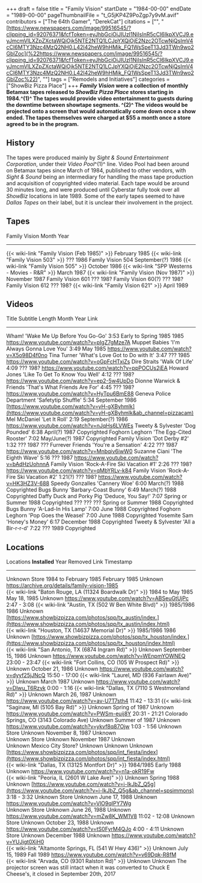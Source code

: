 +++
draft = false
title = "Family Vision"
startDate = "1984-00-00"
endDate = "1989-00-00"
pageThumbnailFile = "t_G5jKP4Z9PoZgp7y9vM.avif"
contributors = ["The 64th Gamer", "DerekCat"]
citations = ["", "[https://www.newspapers.com/image/99516545/?clipping_id=92076371&fcfToken=eyJhbGciOiJIUzI1NiIsInR5cCI6IkpXVCJ9.eyJmcmVlLXZpZXctaWQiOjk5NTE2NTQ1LCJpYXQiOjE2Nzc2OTcwNjQsImV4cCI6MTY3Nzc4MzQ2NH0.L42I42heW9hHMik_FQ1WsSpeT13Jd3TWn9wo2GblZoc](%22https://www.newspapers.com/image/99516545/?clipping_id=92076371&fcfToken=eyJhbGciOiJIUzI1NiIsInR5cCI6IkpXVCJ9.eyJmcmVlLXZpZXctaWQiOjk5NTE2NTQ1LCJpYXQiOjE2Nzc2OTcwNjQsImV4cCI6MTY3Nzc4MzQ2NH0.L42I42heW9hHMik_FQ1WsSpeT13Jd3TWn9wo2GblZoc%22)", ""]
tags = ["Remodels and Initiatives"]
categories = ["ShowBiz Pizza Place"]
+++
***Family Vision* were a collection of monthly Betamax tapes released to *ShowBiz Pizza Place* stores starting in 1984.^(1)^
The tapes would provide video entertainment to guests during the downtime between showtape segments. ^(2)^ The videos would be projected onto a screen that would automatically come down once a show ended. The tapes themselves were charged at $55 a month once a store agreed to be in the program.**

## History

The tapes were produced mainly by *Sight & Sound Entertainment Corporation*, under their *Video Pool*^(1)^ line. Video Pool had been around on Betamax tapes since March of 1984, published to other vendors, with *Sight & Sound* being an intermediary for handling the mass tape production and acquisition of copyrighted video material. Each tape would be around 30 minutes long, and were produced until Cyberstar fully took over all *ShowBiz* locations in late 1989. Some of the early tapes seemed to have *Dallas Tapes* on their label, but it is unclear their involvement in the project.

## Tapes

  Family Vision                                         Month          Year
  ----------------------------------------------------- -------------- ------
  {{< wiki-link "Family Vision (Feb 1985)" >}}      February       1985
  {{< wiki-link "Family Vision 503" >}}             ???            1986
  Family Vision 504                                     September(?)   1986
  {{< wiki-link "Family Vision 505" >}}             October        1986
  {{< wiki-link "SPP Westerns - Movies - R&R" >}}   March          1987
  {{< wiki-link "Family Vision (Nov 1987)" >}}      November       1987
  Family Vision 601                                     ???            198?
  Family Vision 60(?)                                   ???            198?
  Family Vision 612                                     ???            198?
  {{< wiki-link "Family Vision 621" >}}             April          1989

## Videos

  Title                      Subtitle                             Length    Month                  Year   Link
  -------------------------- ------------------------------------ --------- ---------------------- ------ ----------------------------------------------------------------------------------------------------------------
  Wham!                      'Wake Me Up Before You Go-Go'      3:53      Early to Spring 1985   1985   https://www.youtube.com/watch?v=pIgZ7gMze7A
  Muppet Babies              'I'm Always Gonna Love You'       3:49      May                    1985   https://www.youtube.com/watch?v=X5o98D4f0no
  Tina Turner                'What's Love Got to Do with It'   3:47      ???                    1985   https://www.youtube.com/watch?v=oGpFcHTxjZs
  Dire Straits               'Walk Of Life'                     4:09      ???                    198?   https://www.youtube.com/watch?v=ppPOCUs2jEA
  Howard Jones               'Like To Get To Know You Well'     4:12      ???                    198?   https://www.youtube.com/watch?v=ep2-5w4UpDo
  Dionne Warwick & Friends   'That's What Friends Are For'     4:45      ???                    198?   https://www.youtube.com/watch?v=HyTpu6BmE88
  Geneva Police Department   'Safetytip Shuffle'                5:34      September              1986   [https://www.youtube.com/watch?v=yH-gXByhmlk](https://www.youtube.com/watch?v=yH-gXByhmlk&ab_channel=pizzacam)
  Mel McDaniel               'Let It Roll'                      2:19      September(?)           1986   https://www.youtube.com/watch?v=nJqHs6LVWEs
  Tweety & Sylvester         'Dog Pounded'                      6:38      April(?)               1987   Copyrighted
  Foghorn Leghorn            'The Egg-Cited Rooster'            7:02      May/June(?)            1987   Copyrighted
  Family Vision              'Dot Derby #2'                     1:32      ???                    1987   ???
  Furrever Friends           'You're a Sensation'              4:22      ???                    1987   https://www.youtube.com/watch?v=Mnbqiv6iwW0
  Suzanne Ciani              'The Eighth Wave'                  5:16      ???                    1987   https://www.youtube.com/watch?v=bAdHzUohnnA
  Family Vision              'Rock-A-Fire Ski Vacation #1'      2:26      ???                    198?   https://www.youtube.com/watch?v=qMbYRLv-k84
  Family Vision              'Rock-A-Fire Ski Vacation #2'      1:21(?)   ???                    198?   https://www.youtube.com/watch?v=HK3HZ3V-688
  Speedy Gonzalles           'Cannery Woe'                      6:00      March(?)               1988   Copyrighted
  Bugs Bunny                 'Barbary-Coast Bunny'              6:49      March(?)               1988   Copyrighted
  Daffy Duck and Porky Pig   'Deduce, You Say!'                 7:07      Spring or Summer       1988   Copyrighted
  ???                        ???                                  ???       Spring or Summer       1988   Copyrighted
  Bugs Bunny                 'A-Lad-In His Lamp'                7:00      June                   1988   Copyrighted
  Foghorn Leghorn            'Pop Goes the Weasel'              7:00      June                   1988   Copyrighted
  Yosemite Sam               'Honey's Money'                   6:17      December               1988   Copyrighted
  Tweety & Sylvester         'All a Bir-r-r-d'                  7:22      ???                    1989   Copyrighted

## Locations

  Locations                                                       **Installed**           Year                 Removed                                                                                                               Link                                                                                                                         Timestamp
  --------------------------------------------------------------- ----------------------- -------------------- --------------------------------------------------------------------------------------------------------------------- ---------------------------------------------------------------------------------------------------------------------------- ---------------
  Unknown Store                                                   1984 to February 1985   February 1985        Unknown                                                                                                               https://archive.org/details/family-vision-1985                                                                               
  {{< wiki-link "Baton Rouge, LA (11324 Boardwalk Dr)" >}}    1984 to May 1985        May 18, 1985         Unknown                                                                                                               https://www.youtube.com/watch?v=ABSeuGtUjPc                                                                                  2:47 - 3:08
  {{< wiki-link "Austin, TX (502 W Ben White Blvd)" >}}       1985/1986               1986                 Unknown                                                                                                               [https://www.showbizpizza.com/photos/spp/tx_austin/index.](https://www.showbizpizza.com/photos/spp/tx_austin/index.html)     
  {{< wiki-link "Houston, TX (14637 Memorial Dr)" >}}         1985/1986               1986                 Unknown                                                                                                               [https://www.showbizpizza.com/photos/spp/tx_houston/index.](https://www.showbizpizza.com/photos/spp/tx_houston/index.html)   
  {{< wiki-link "San Antonio, TX (6874 Ingram Rd)" >}}        Unknown                 September 15, 1986   Unknown                                                                                                               https://www.youtube.com/watch?v=WEnpmYOWNEQ                                                                                  23:00 - 23:47
  {{< wiki-link "Fort Collins, CO (105 W Prospect Rd)" >}}    Unknown                 October 21, 1986     Unknown                                                                                                               https://www.youtube.com/watch?v=dyyf25jJNcQ                                                                                  15:50 - 17:00
  {{< wiki-link "Laurel, MD (936 Fairlawn Ave)" >}}           Unknown                 March 1987           Unknown                                                                                                               https://www.youtube.com/watch?v=Dlwu_T6Rzvk                                                                                  0:00 - 1:16
  {{< wiki-link "Dallas, TX (7110 S Westmoreland Rd)" >}}     Unknown                 March 26, 1987       Unknown                                                                                                               https://www.youtube.com/watch?v=av-U7T7sth4                                                                                  11:42 - 13:31
  {{< wiki-link "Saginaw, MI (5105 Bay Rd)" >}}               Unknown                 Spring of 1987       Unknown                                                                                                               https://www.youtube.com/watch?v=PWSm-euij8Y                                                                                  20:31 - 21:21
  Colorado Springs, CO (3143 Colorado Ave)                        Unknown                 Summer of 1987       Unknown                                                                                                               https://www.youtube.com/watch?v=ykvf8q87Ojw                                                                                  1:03 - 1:56
  Unknown Store                                                   Unknown                 November 8, 1987     Unknown                                                                                                                                                                                                                                            
  Unknown Store                                                   Unknown                 November 1987        Unknown                                                                                                                                                                                                                                            
  Unknown Mexico City Store?                                      Unknown                 Unknown              Unknown                                                                                                               [https://www.showbizpizza.com/photos/spp/int_fiesta/index](https://www.showbizpizza.com/photos/spp/int_fiesta/index.html)    
  {{< wiki-link "Dallas, TX (13125 Montfort Dr)" >}}          1984/1985               Early 1988           Unknown                                                                                                               https://www.youtube.com/watch?v=n1a-okR19Fw                                                                                  
  {{< wiki-link "Peoria, IL (2601 W Lake Ave)" >}}            Unknown                 Spring 1988          Unknown                                                                                                               [https://www.youtube.com/watch?v=i-IkJbZ_Q5g](https://www.youtube.com/watch?v=i-IkJbZ_Q5g&ab_channel=spsimmons)              3:18 - 3:32
  Unknown Store                                                   Unknown                 June 17, 1988        Unknown                                                                                                               https://www.youtube.com/watch?v=VlO9qIPY7Wg                                                                                  
  Unknown Store                                                   Unknown                 June 26, 1988        Unknown                                                                                                               https://www.youtube.com/watch?v=mZw8K_WM1V8                                                                                  11:02 - 12:08
  Unknown Store                                                   Unknown                 October 23, 1988     Unknown                                                                                                               https://www.youtube.com/watch?v=tS0FyrM4QJo                                                                                  4:00 - 4:11
  Unknown Store                                                   Unknown                 December 1988        Unknown                                                                                                               https://www.youtube.com/watch?v=YUJjgt0XiH0                                                                                  
  {{< wiki-link "Altamonte Springs, FL (541 W Hwy 436)" >}}   Unknown                 July 15, 1989        Fall 1989                                                                                                             https://www.youtube.com/watch?v=v69Dqk-R8fM                                                                                  
  {{< wiki-link "Arvada, CO (9301 Ralston Rd)" >}}            Unknown                 Unknown              The projector screen was still intact when it was converted to Chuck E Cheese's, it closed in September 20th, 2017                                                                                                                                
